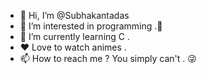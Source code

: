 - 👋 Hi, I’m @Subhakantadas
- 👀 I’m interested in programming .🤖
- 🌱 I’m currently learning C .
- ❤️ Love to watch animes .
- 📫 How to reach me ? You simply can't . 😜

<!---
Subhakantadas/Subhakantadas is a ✨ special ✨ repository because its `README.md` (this file) appears on your GitHub profile.
You can click the Preview link to take a look at your changes.
--->

